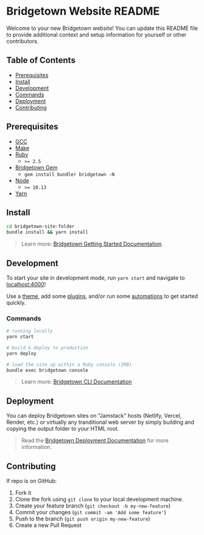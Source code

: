 # Bridgetown Website README

Welcome to your new Bridgetown website! You can update this README file to provide additional context and setup information for yourself or other contributors.

## Table of Contents

- [Prerequisites](#prerequisites)
- [Install](#install)
- [Development](#development)
- [Commands](#commands)
- [Deployment](#deployment)
- [Contributing](#contributing)

## Prerequisites

- [GCC](https://gcc.gnu.org/install/)
- [Make](https://www.gnu.org/software/make/)
- [Ruby](https://www.ruby-lang.org/en/downloads/)
  - `>= 2.5`
- [Bridgetown Gem](https://rubygems.org/gems/bridgetown)
  - `gem install bundler bridgetown -N`
- [Node](https://nodejs.org)
  - `>= 10.13`
- [Yarn](https://yarnpkg.com)

## Install

```sh
cd bridgetown-site-folder
bundle install && yarn install
```
> Learn more: [Bridgetown Getting Started Documentation](https://www.bridgetownrb.com/docs/).

## Development

To start your site in development mode, run `yarn start` and navigate to [localhost:4000](https://localhost:4000/)!

Use a [theme](https://github.com/topics/bridgetown-theme), add some [plugins](https://www.bridgetownrb.com/plugins/), and/or run some [automations](https://github.com/topics/bridgetown-automation) to get started quickly.

### Commands

```sh
# running locally
yarn start

# build & deploy to production
yarn deploy

# load the site up within a Ruby console (IRB)
bundle exec bridgetown console
```

> Learn more: [Bridgetown CLI Documentation](https://www.bridgetownrb.com/docs/command-line-usage)

## Deployment

You can deploy Bridgetown sites on "Jamstack" hosts (Netlify, Vercel, Render, etc.) or virtually any tranditional web server by simply building and copying the output folder to your HTML root.

> Read the [Bridgetown Deployment Documentation](https://www.bridgetownrb.com/docs/deployment) for more information.

## Contributing

If repo is on GitHub:

1. Fork it
2. Clone the fork using `git clone` to your local development machine.
3. Create your feature branch (`git checkout -b my-new-feature`)
4. Commit your changes (`git commit -am 'Add some feature'`)
5. Push to the branch (`git push origin my-new-feature`)
6. Create a new Pull Request
